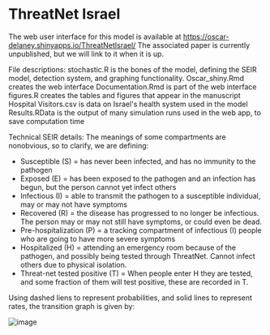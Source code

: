 # ThreatNet Israel

The web user interface for this model is available at https://oscar-delaney.shinyapps.io/ThreatNetIsrael/
The associated paper is currently unpublished, but we will link to it when it is up.

File descriptions:
stochastic.R is the bones of the model, defining the SEIR model, detection system, and graphing functionality.
Oscar_shiny.Rmd creates the web interface
Documentation.Rmd is part of the web interface
figures.R creates the tables and figures that appear in the manuscript
Hospital Visitors.csv is data on Israel's health system used in the model
Results.RData is the output of many simulation runs used in the web app, to save computation time

Technical SEIR details:
The meanings of some compartments are nonobvious, so to clarify, we are defining:
- Susceptible (S) = has never been infected, and has no immunity to the pathogen
- Exposed (E) = has been exposed to the pathogen and an infection has begun, but the person cannot yet infect others
- Infectious (I) = able to transmit the pathogen to a susceptible individual, may or may not have symptoms
- Recovered (R) = the disease has progressed to no longer be infectious. The person may or may not still have symptoms, or could even be dead.
- Pre-hospitalization (P) = a tracking compartment of infectious (I) people who are going to have more severe symptoms
- Hospitalized (H) = attending an emergency room because of the pathogen, and possibly being tested through ThreatNet. Cannot infect others due to physical isolation.
- Threat-net tested positive (T) = When people enter H they are tested, and some fraction of them will test positive, these are recorded in T.

Using dashed liens to represent probabilities, and solid lines to represent rates, the transition graph is given by:

![image](https://github.com/Isabel050/Isabel/assets/114768931/bc92f01e-979a-49e7-9579-913a750822c9)
